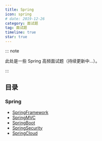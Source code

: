```yaml
---
title: Spring
icon: spring
# date: 2019-12-26
category: 面试题
tag: 面试题
timeline: true
star: true
---
```


::: note

此处是一些 Spring 高频面试题（持续更新中...）。

:::

<!-- more -->

## 目录

### Spring

- [SpringFramework](/audition/spring/spring-framework/README.md)
- [SpringMVC](/audition/spring/spring-mvc/README.md)
- [SpringBoot](/audition/spring/spring-boot/README.md)
- [SpringSecurity](/audition/spring/spring-security/README.md)
- [SpringCloud](/audition/spring/spring-cloud/README.md)
